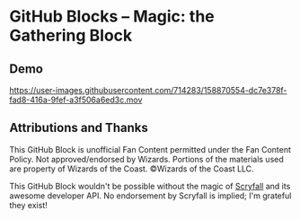 # GitHub Blocks – Magic: the Gathering Block

## Demo

https://user-images.githubusercontent.com/714283/158870554-dc7e378f-fad8-416a-9fef-a3f506a6ed3c.mov


## Attributions and Thanks

This GitHub Block is unofficial Fan Content permitted under the Fan Content Policy. Not approved/endorsed by Wizards. Portions of the materials used are property of Wizards of the Coast. ©Wizards of the Coast LLC.

This GitHub Block wouldn't be possible without the magic of [Scryfall](https://scryfall.com) and its awesome developer API. No endorsement by Scryfall is implied; I'm grateful they exist!
